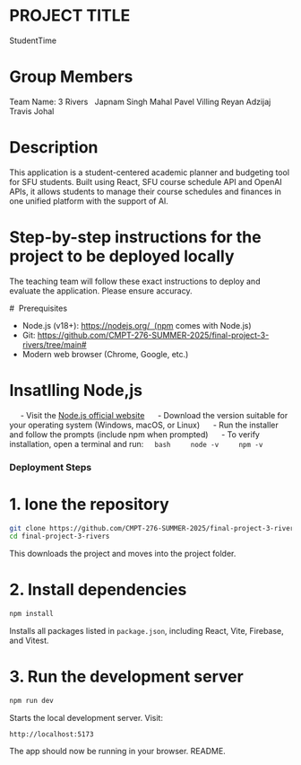 # PROJECT TITLE
StudentTime

# Group Members
Team Name: 3 Rivers  
Japnam Singh Mahal
Pavel Villing
Reyan Adzijaj
Travis Johal

# Description
This application is a student-centered academic planner and budgeting tool for SFU students. Built using React, SFU course schedule API
 and OpenAI APIs, it allows students to manage their course schedules and finances in one unified platform with the support of AI.

# Step-by-step instructions for the project to be deployed locally

The teaching team will follow these exact instructions to deploy and evaluate the application. Please ensure accuracy.

#  Prerequisites
- Node.js (v18+): https://nodejs.org/  (npm comes with Node.js)
- Git: https://github.com/CMPT-276-SUMMER-2025/final-project-3-rivers/tree/main#
- Modern web browser (Chrome, Google, etc.)

# Insatlling Node,js
     - Visit the [Node.js official website](https://nodejs.org/)
     - Download the version suitable for your operating system (Windows, macOS, or Linux)
     - Run the installer and follow the prompts (include npm when prompted)
     - To verify installation, open a terminal and run:
    ```bash
    node -v
    npm -v
    ```
### Deployment Steps

# 1. lone the repository
```bash
git clone https://github.com/CMPT-276-SUMMER-2025/final-project-3-rivers.git
cd final-project-3-rivers
```
This downloads the project and moves into the project folder.
# 2. Install dependencies
```bash
npm install
```
Installs all packages listed in `package.json`, including React, Vite, Firebase, and Vitest.
# 3. Run the development server
```bash
npm run dev
```
Starts the local development server. Visit:
```
http://localhost:5173
```
The app should now be running in your browser.
README.